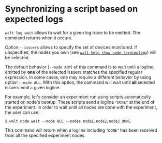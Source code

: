 
# Synchronizing a script based on expected logs

`walt log wait` allows to wait for a given log trace to be emitted. The command returns when it occurs.

Option `--issuers` allows to specify the set of devices monitored. If unspecified, the nodes you own (see [`walt help show node-terminology`](node-terminology.md)) will be selected.

The default behavior (`--mode ANY`) of this command is to wait until a logline emitted by **one** of the selected issuers matches the specified regular expression. In some cases, one may require a different behavior by using option `--mode ALL`. With this option, the command will wait until **all** selected issuers emit a given logline.

For example, let's consider an experiment run using scripts automatically started on node's bootup. These scripts send a logline `"DONE"` at the end of the experiment. In order to wait until all nodes are done with the experiment, the user can use:
```
$ walt node wait --mode ALL --nodes node1,node2,node3 DONE
```
This command will return when a logline including `"DONE"` has been received from all the specified experiment nodes.
